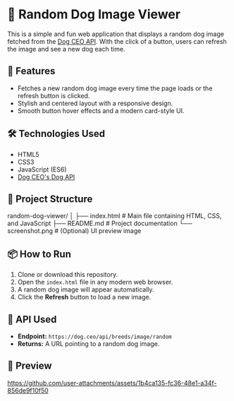 # 🐶 Random Dog Image Viewer

This is a simple and fun web application that displays a random dog image fetched from the [Dog CEO API](https://dog.ceo/dog-api/). With the click of a button, users can refresh the image and see a new dog each time.

## 🚀 Features

- Fetches a new random dog image every time the page loads or the refresh button is clicked.
- Stylish and centered layout with a responsive design.
- Smooth button hover effects and a modern card-style UI.

## 🛠️ Technologies Used

- HTML5  
- CSS3  
- JavaScript (ES6)  
- [Dog CEO's Dog API](https://dog.ceo/dog-api/)

## 📁 Project Structure

random-dog-viewer/
│
├── index.html # Main file containing HTML, CSS, and JavaScript
├── README.md # Project documentation
└── screenshot.png # (Optional) UI preview image


## 📦 How to Run

1. Clone or download this repository.
2. Open the `index.html` file in any modern web browser.
3. A random dog image will appear automatically.
4. Click the **Refresh** button to load a new image.

## 📡 API Used

- **Endpoint:** `https://dog.ceo/api/breeds/image/random`
- **Returns:** A URL pointing to a random dog image.

##  📸 Preview



https://github.com/user-attachments/assets/1b4ca135-fc36-48e1-a34f-856de9f10f50



